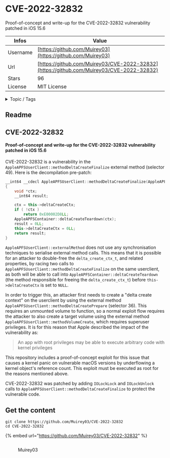 # CVE-2022-32832

Proof-of-concept and write-up for the CVE-2022-32832 vulnerability patched in iOS 15.6

| Infos    | Value                                                              |
| -------- | -------------------------------------------------------------------|
| Username | [https://github.com/Muirey03](https://github.com/Muirey03) |
| Url      | [https://github.com/Muirey03/CVE-2022-32832](https://github.com/Muirey03/CVE-2022-32832)                                               |
| Stars    | 96                                                          |
| License  | MIT License                                                        |

<details>

<summary>Topic / Tags</summary>



</details>

## Readme

## CVE-2022-32832
#### Proof-of-concept and write-up for the CVE-2022-32832 vulnerability patched in iOS 15.6

CVE-2022-32832 is a vulnerability in the `AppleAPFSUserClient::methodDeltaCreateFinalize` external method (selector 49). Here is the decompilation pre-patch:

```cpp
__int64 __cdecl AppleAPFSUserClient::methodDeltaCreateFinalize(AppleAPFSUserClient *this, void *a2, IOExternalMethodArguments *args)
{
	void *ctx;
	__int64 result;

	ctx = this->deltaCreateCtx;
	if ( !ctx )
		return 0xE00002D8LL;
	AppleAPFSContainer::deltaCreateTeardown(ctx);
	result = 0LL;
	this->deltaCreateCtx = 0LL;
	return result;
}
```

`AppleAPFSUserClient::externalMethod` does not use any synchronisation techniques to serialise external method calls. This means that it is possible for an attacker to double-free the `delta_create_ctx_t`, and related properties, by racing two calls to `AppleAPFSUserClient::methodDeltaCreateFinalize` on the same userclient, as both will be able to call into `AppleAPFSContainer::deltaCreateTeardown` (the method responsible for freeing the `delta_create_ctx_t`) before `this->deltaCreateCtx` is set to `NULL`.

In order to trigger this, an attacker first needs to create a "delta create context" on the userclient by using the external method `AppleAPFSUserClient::methodDeltaCreatePrepare` (selector 36). This requires an unmounted volume to function, so a normal exploit flow requires the attacker to also create a target volume using the external method `AppleAPFSUserClient::methodVolumeCreate`, which requires superuser privileges. It is for this reason that Apple described the impact of the vulnerability as:

> An app with root privileges may be able to execute arbitrary code with kernel privileges

This repository includes a proof-of-concept exploit for this issue that causes a kernel panic on vulnerable macOS versions by underflowing a kernel object's reference count. This exploit must be executed as root for the reasons mentioned above.

CVE-2022-32832 was patched by adding `IOLockLock` and `IOLockUnlock` calls to `AppleAPFSUserClient::methodDeltaCreateFinalize` to protect the vulnerable code.



## Get the content

```
git clone https://github.com/Muirey03/CVE-2022-32832
cd CVE-2022-32832
```

{% embed url="https://github.com/Muirey03/CVE-2022-32832" %}

<figure><img src="https://avatars.githubusercontent.com/u/31448720?v=4" alt=""><figcaption><p>Muirey03</p></figcaption></figure>
